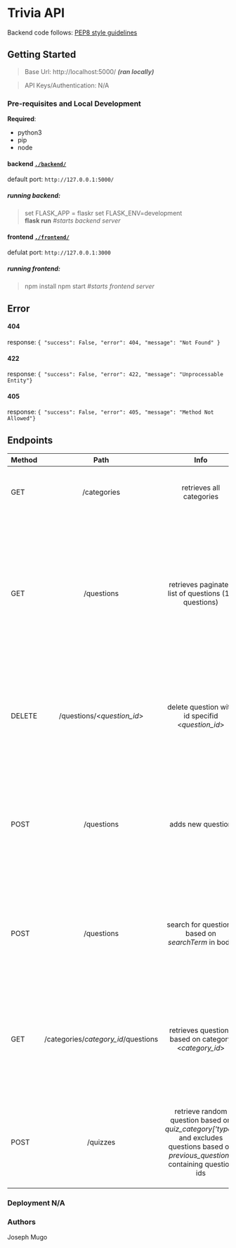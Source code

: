 # Trivia API 

Backend code follows: [PEP8 style guidelines](https://www.python.org/dev/peps/pep-0008/)

## Getting Started
> Base Url: http://localhost:5000/ <b><i>(ran locally)</i></b>

> API Keys/Authentication: N/A
### Pre-requisites and Local Development
<b>Required</b>:
- python3
- pip
- node
#### backend [`./backend/`](./backend/README.md)
default port: `http://127.0.0.1:5000/`
##### running backend:
> set FLASK_APP = flaskr
> set FLASK_ENV=development  
> <b>flask run</b>  <i>#starts backend server</i>
#### frontend [`./frontend/`](./frontend/README.md)
defulat port: `http://127.0.0.1:3000`
##### running frontend:
> npm install 
> npm start <i>#starts frontend server</i>

## Error 
#### 404 
response: `{
"success": False,
"error": 404,
"message": "Not Found"
}`
#### 422
response: `{
"success": False,
"error": 422,
"message": "Unprocessable Entity"}`
#### 405
response: `{
"success": False,
"error": 405,
"message": "Method Not Allowed"}`
## Endpoints

| Method     | Path| Info     | Parameters | Sample Request |Sample Result | 
| :---        |    :----:   |           :----:   |           :----:   |           :----:   |          ---: |
| GET | /categories | retrieves all categories   | N/A |`curl -X GET http://127.0.0.1:5000/categories`| `{ "categories": ["Science", "Art", "Geography", "History", "Entertainment", "Sports"], "success": true}` 
| GET | /questions  | retrieves paginated list of questions (10 questions) | N/A |`curl -X GET http://127.0.0.1:5000/questions`| `{"categories": ["Science", "Art", "Geography", "History", "Entertainment", "Sports"], "questions": [{"answer": "Earth", "category": 1, "difficulty": 1, "id": 1, "question": "What planet do we live on?"},{"answer": "Moon", "category": 1, "difficulty": 1, "id": 2, "question": "What rotates around the earth?"}]}`
| DELETE | /questions/<<i>question_id</i>> | delete question with id specifid <<i>question_id</i>> | <i>question_id</i> |`curl -X DELETE http://127.0.0.1:5000/questions/2`|`{"deleted": 2, "questions": [{"answer": "Earth", "category": 1, "difficulty": 1, "id": 1, "question": "What planet do we live on?"}], "success": true, "total_questions": 1}`
| POST | /questions | adds new question | <i>question(String), answer(String), difficulty(int), category(int)</i> |`curl -X POST -d "{\"question\": \"What planet do we live in?\", \"answer\": \"Earth\", \"difficulty\": 1, \"category\": 1}" -H "Content-Type: application/json" http://127.0.0.1:5000/questions`| `{"question_created: 1, "questions": [{"answer": "Apple", "category": 1, "difficulty": 1, "id": 3, "question": "What fruit starts with an A?"},{"answer": "Earth", "category": 1, "difficulty": 1, "id": 1, "question": "What planet do we live on?"}]}`
| POST |/questions|search for questions based on <i>searchTerm</i> in body| <i>searchTerm</i> |`curl -d "{\"searchTerm\": \"what\"}" -H "Content-Type: application/json" http://127.0.0.1:5000/questions`|<i>searchTerm: planet<i> `"questions": [{"answer": "Earth", "category": 1, "difficulty": 1, "id": 1, "question": "What planet do we live on?"}], "success": true, "total_questions": 1`|
| GET | /categories/<i>category_id</i>/questions |  retrieves questions based on category <<i>category_id</i>> | <i>category_id</i> |`curl http://127.0.0.1:5000/categories/1/questions`|`{questions": [{"answer": "Apple", "category": 1, "difficulty": 1, "id": 3, "question": "What fruit starts with an A?"},{"answer": "Earth", "category": 1, "difficulty": 1, "id": 1, "question": "What planet do we live on?"}]}`
| POST | /quizzes | retrieve random question based on <i>quiz_category['type']</i> and excludes questions based on <i>previous_questions</i> containing question ids| <i>previous_question(list of integers), quiz_category(object with property type(String) and id(int))</i> |`curl -d "{\"previous_question\": [], \"quiz_category\": {\"type\": \"History\", \"id\": 3}}" -H "Content-Type: application/json" http://127.0.0.1:5000/quizzes`|`{"question": {"answer": "Muhammad Ali", "category": 4, "difficulty": 1, "id": 9, "question": "What boxer's original name is Cassius Clay?"}}` <i><b>or when no questions</b></i>: `{ "question": false }`
  
### Deployment N/A

### Authors
Joseph Mugo
